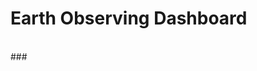 # Earth Observing Dashboard

<br>
### <div>
  <b-embed type="video" aspect="4by3" controls poster="poster.png">
    <source src="dev-stories.webm" type="video/webm">
    <source src="dev-stories.mp4" type="video/mp4">
  </b-embed>
</div>
